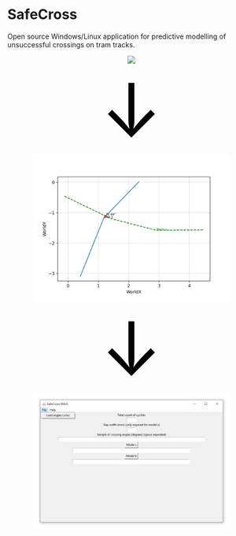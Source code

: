 # SafeCross
Open source Windows/Linux application for predictive modelling of unsuccessful crossings on tram tracks.

<div align="center">
    <img src="./images/SafeCross TA.gif" width="400" />
</div>

<div align="center">
    <span style="font-size: 150px; color: black;">&darr;</span>
</div>

<div align="center">
    <img src="./Trajectory annotation/example output/Sceneplot_WorldCoords.png" width="400" />
</div>

<div align="center">
    <span style="font-size: 150px; color: black;">&darr;</span>
</div>

<div align="center">
    <img src="./images/SafeCross SMoS.png" width="400" />
</div>


